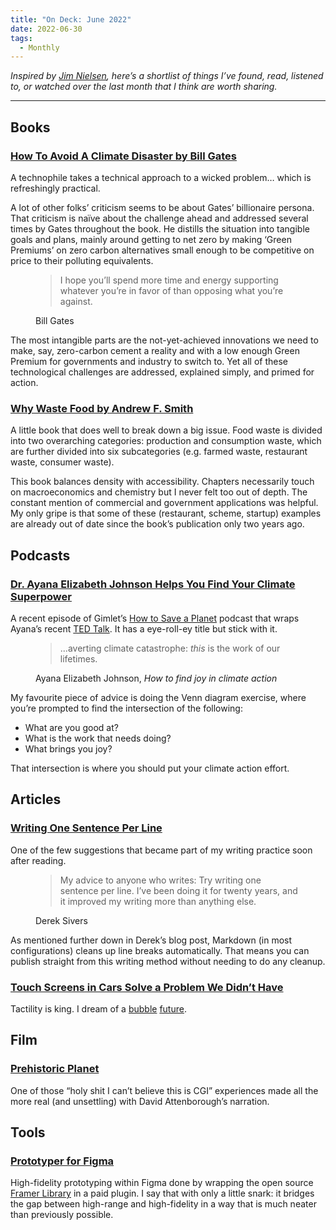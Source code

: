 ```yaml
---
title: "On Deck: June 2022"
date: 2022-06-30
tags:
  - Monthly
---
```


_Inspired by [Jim Nielsen](https://blog.jim-nielsen.com/2022/reading-notes-may/), here’s a shortlist of things I’ve found, read, listened to, or watched over the last month that I think are worth sharing._

---

## Books

### [How To Avoid A Climate Disaster by Bill Gates](https://literal.club/danny/book/how-to-avoid-a-climate-disaster-v3hff)

A technophile takes a technical approach to a wicked problem… which is refreshingly practical.

A lot of other folks’ criticism seems to be about Gates’ billionaire persona. That criticism is naïve about the challenge ahead and addressed several times by Gates throughout the book. He distills the situation into tangible goals and plans, mainly around getting to net zero by making ‘Green Premiums’ on zero carbon alternatives small enough to be competitive on price to their polluting equivalents.

<figure class="quote">
  <blockquote>
  <p>I hope you’ll spend more time and energy supporting whatever you’re in favor of than opposing what you’re against.</p>
  </blockquote>
  <figcaption>
    Bill Gates
  </figcaption>
</figure>

The most intangible parts are the not-yet-achieved innovations we need to make, say, zero-carbon cement a reality and with a low enough Green Premium for governments and industry to switch to. Yet all of these technological challenges are addressed, explained simply, and primed for action.

### [Why Waste Food by Andrew F. Smith](https://literal.club/danny/book/andrew-f-smith-why-waste-food-oi3on)

A little book that does well to break down a big issue. Food waste is divided into two overarching categories: production and consumption waste, which are further divided into six subcategories (e.g. farmed waste, restaurant waste, consumer waste).

This book balances density with accessibility. Chapters necessarily touch on macroeconomics and chemistry but I never felt too out of depth. The constant mention of commercial and government applications was helpful. My only gripe is that some of these (restaurant, scheme, startup) examples are already out of date since the book’s publication only two years ago.

## Podcasts

### [Dr. Ayana Elizabeth Johnson Helps You Find Your Climate Superpower](https://open.spotify.com/episode/0dMgoqHF6HuLdx71S4rkVr?si=p_57mGIPQ0-WgCzpwMgZWA&context=spotify%3Ashow%3A1KzrasExlM5dgMYwgFHns6)

A recent episode of Gimlet’s [How to Save a Planet](https://open.spotify.com/show/1KzrasExlM5dgMYwgFHns6?si=4a642925f0414b46) podcast that wraps Ayana’s recent [TED Talk](https://www.ted.com/talks/ayana_elizabeth_johnson_how_to_find_joy_in_climate_action). It has a eye-roll-ey title but stick with it.

<figure class="quote">
  <blockquote>
  <p>...averting climate catastrophe: <em>this</em> is the work of our lifetimes.</p>
  </blockquote>
  <figcaption>
    Ayana Elizabeth Johnson, <cite>How to find joy in climate action</cite>
  </figcaption>
</figure>

My favourite piece of advice is doing the Venn diagram exercise, where you’re prompted to find the intersection of the following:

- What are you good at?
- What is the work that needs doing?
- What brings you joy?

That intersection is where you should put your climate action effort.

## Articles

### [Writing One Sentence Per Line](https://sive.rs/1s)

One of the few suggestions that became part of my writing practice soon after reading.

<figure class="quote">
  <blockquote>
  <p>My advice to anyone who writes: Try writing one sentence per line. I’ve been doing it for twenty years, and it improved my writing more than anything else.</p>
  </blockquote>
  <figcaption>
    Derek Sivers
  </figcaption>
</figure>

As mentioned further down in Derek’s blog post, Markdown (in most configurations) cleans up line breaks automatically. That means you can publish straight from this writing method without needing to do any cleanup.

### [Touch Screens in Cars Solve a Problem We Didn’t Have](https://www.nytimes.com/2022/05/23/opinion/touch-screens-cars.html)

Tactility is king. I dream of a [bubble](https://www.youtube.com/watch?v=gGA5ypnhMTg) [future](https://www.vox.com/2015/2/12/11558964/the-phorm-keyboard-bubbles-up-when-you-need-it-disappears-when-you).

## Film

### [Prehistoric Planet](https://tv.apple.com/au/show/prehistoric-planet/umc.cmc.4lh4bmztauvkooqz400akxav)

One of those “holy shit I can’t believe this is CGI” experiences made all the more real (and unsettling) with David Attenborough’s narration.

## Tools

### [Prototyper for Figma](https://prototyper.design/)

High-fidelity prototyping within Figma done by wrapping the open source [Framer Library](https://github.com/koenbok/Framer) in a paid plugin. I say that with only a little snark: it bridges the gap between high-range and high-fidelity in a way that is much neater than previously possible.
